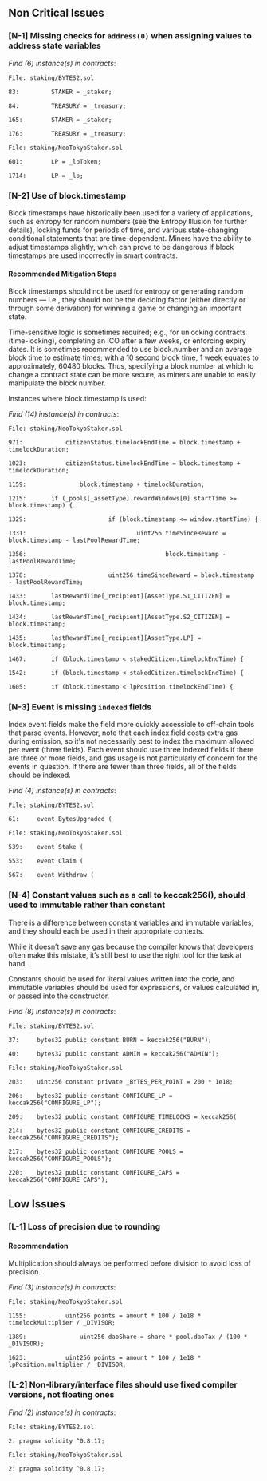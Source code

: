 ## Non Critical Issues

### [N-1] Missing checks for `address(0)` when assigning values to address state variables

*Find (6) instance(s) in contracts*:
```solidity
File: staking/BYTES2.sol

83: 		STAKER = _staker;

84: 		TREASURY = _treasury;

165: 		STAKER = _staker;

176: 		TREASURY = _treasury;

```

```solidity
File: staking/NeoTokyoStaker.sol

601: 		LP = _lpToken;

1714: 		LP = _lp;

```

### [N-2] Use of block.timestamp
Block timestamps have historically been used for a variety of applications, such as entropy for random numbers (see the Entropy Illusion for further details), locking funds for periods of time, and various state-changing conditional statements that are time-dependent. Miners have the ability to adjust timestamps slightly, which can prove to be dangerous if block timestamps are used incorrectly in smart contracts.
#### Recommended Mitigation Steps
Block timestamps should not be used for entropy or generating random numbers — i.e., they should not be the deciding factor (either directly or through some derivation) for winning a game or changing an important state.

Time-sensitive logic is sometimes required; e.g., for unlocking contracts (time-locking), completing an ICO after a few weeks, or enforcing expiry dates. It is sometimes recommended to use block.number and an average block time to estimate times; with a 10 second block time, 1 week equates to approximately, 60480 blocks. Thus, specifying a block number at which to change a contract state can be more secure, as miners are unable to easily manipulate the block number.

Instances where block.timestamp is used:

*Find (14) instance(s) in contracts*:
```solidity
File: staking/NeoTokyoStaker.sol

971: 			citizenStatus.timelockEndTime = block.timestamp + timelockDuration;

1023: 			citizenStatus.timelockEndTime = block.timestamp + timelockDuration;

1159: 				block.timestamp + timelockDuration;

1215: 		if (_pools[_assetType].rewardWindows[0].startTime >= block.timestamp) {

1329: 						if (block.timestamp <= window.startTime) {

1331: 								uint256 timeSinceReward = block.timestamp - lastPoolRewardTime;

1356: 										block.timestamp - lastPoolRewardTime;

1378: 						uint256 timeSinceReward = block.timestamp - lastPoolRewardTime;

1433: 		lastRewardTime[_recipient][AssetType.S1_CITIZEN] = block.timestamp;

1434: 		lastRewardTime[_recipient][AssetType.S2_CITIZEN] = block.timestamp;

1435: 		lastRewardTime[_recipient][AssetType.LP] = block.timestamp;

1467: 		if (block.timestamp < stakedCitizen.timelockEndTime) {

1542: 		if (block.timestamp < stakedCitizen.timelockEndTime) {

1605: 		if (block.timestamp < lpPosition.timelockEndTime) {

```

### [N-3] Event is missing `indexed` fields
Index event fields make the field more quickly accessible to off-chain tools that parse events. However, note that each index field costs extra gas during emission, so it's not necessarily best to index the maximum allowed per event (three fields). Each event should use three indexed fields if there are three or more fields, and gas usage is not particularly of concern for the events in question. If there are fewer than three fields, all of the fields should be indexed.

*Find (4) instance(s) in contracts*:
```solidity
File: staking/BYTES2.sol

61: 	event BytesUpgraded (

```

```solidity
File: staking/NeoTokyoStaker.sol

539: 	event Stake (

553: 	event Claim (

567: 	event Withdraw (

```

### [N-4] Constant values such as a call to keccak256(), should used to immutable rather than constant
There is a difference between constant variables and immutable variables, and they should each be used in their appropriate contexts.

While it doesn’t save any gas because the compiler knows that developers often make this mistake, it’s still best to use the right tool for the task at hand.
  
Constants should be used for literal values written into the code, and immutable variables should be used for expressions, or values calculated in, or passed into the constructor.

*Find (8) instance(s) in contracts*:
```solidity
File: staking/BYTES2.sol

37: 	bytes32 public constant BURN = keccak256("BURN");

40: 	bytes32 public constant ADMIN = keccak256("ADMIN");

```

```solidity
File: staking/NeoTokyoStaker.sol

203: 	uint256 constant private _BYTES_PER_POINT = 200 * 1e18;

206: 	bytes32 public constant CONFIGURE_LP = keccak256("CONFIGURE_LP");

209: 	bytes32 public constant CONFIGURE_TIMELOCKS = keccak256(

214: 	bytes32 public constant CONFIGURE_CREDITS = keccak256("CONFIGURE_CREDITS");

217: 	bytes32 public constant CONFIGURE_POOLS = keccak256("CONFIGURE_POOLS");

220: 	bytes32 public constant CONFIGURE_CAPS = keccak256("CONFIGURE_CAPS");

```


## Low Issues

### [L-1] Loss of precision due to rounding
#### Recommendation
Multiplication should always be performed before division to avoid loss of precision.

*Find (3) instance(s) in contracts*:
```solidity
File: staking/NeoTokyoStaker.sol

1155: 			uint256 points = amount * 100 / 1e18 * timelockMultiplier / _DIVISOR;

1389: 				uint256 daoShare = share * pool.daoTax / (100 * _DIVISOR);

1623: 			uint256 points = amount * 100 / 1e18 * lpPosition.multiplier / _DIVISOR;

```

### [L-2] Non-library/interface files should use fixed compiler versions, not floating ones

*Find (2) instance(s) in contracts*:
```solidity
File: staking/BYTES2.sol

2: pragma solidity ^0.8.17;

```

```solidity
File: staking/NeoTokyoStaker.sol

2: pragma solidity ^0.8.17;

```